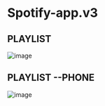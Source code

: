 # Spotify-app.v3
## PLAYLIST
![image](https://github.com/vlantonakos/Spotify-app.v3/assets/107072477/89bacf1d-23ea-48eb-b82a-850805229c0e)
## PLAYLIST --PHONE
![image](https://github.com/vlantonakos/Spotify-app.v3/assets/107072477/64a89bb1-f355-484e-8ed1-3a82cf376b4e)

